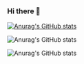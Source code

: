 ### Hi there 👋

<!--
**harshitgaur6155/harshitgaur6155** is a ✨ _special_ ✨ repository because its `README.md` (this file) appears on your GitHub profile.

Here are some ideas to get you started:

- 🔭 I’m currently working on ...
- 🌱 I’m currently learning ...
- 👯 I’m looking to collaborate on ...
- 🤔 I’m looking for help with ...
- 💬 Ask me about ...
- 📫 How to reach me: ...
- 😄 Pronouns: ...
- ⚡ Fun fact: ...
-->


[![Anurag's GitHub stats](https://github-readme-stats.vercel.app/api?username=harshitgaur6155)](https://github.com/anuraghazra/github-readme-stats)

![Anurag's GitHub stats](https://github-readme-stats.vercel.app/api?username=harshitgaur6155&show_icons=true)

![Anurag's GitHub stats](https://github-readme-stats.vercel.app/api?username=harshitgaur6155&show_icons=true&theme=radical)
